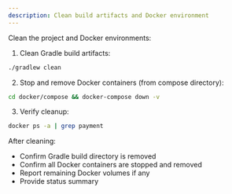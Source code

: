 ```yaml
---
description: Clean build artifacts and Docker environment
---
```


Clean the project and Docker environments:

1. Clean Gradle build artifacts:
```bash
./gradlew clean
```

2. Stop and remove Docker containers (from compose directory):
```bash
cd docker/compose && docker-compose down -v
```

3. Verify cleanup:
```bash
docker ps -a | grep payment
```

After cleaning:
- Confirm Gradle build directory is removed
- Confirm all Docker containers are stopped and removed
- Report remaining Docker volumes if any
- Provide status summary
